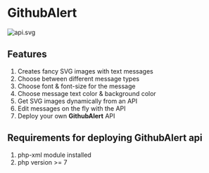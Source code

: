 # GithubAlert

![api.svg](http://vps.vichas.org/?message=GithubAlert%20API%20messages&message_type=success&font_size=42)


## Features
1. Creates fancy SVG images with text messages
2. Choose between different message types
3. Choose font & font-size for the message
4. Choose message text color & background color
5. Get SVG images dynamically from an API
6. Edit messages on the fly with the API
7. Deploy your own <b>GithubAlert</b> API


## Requirements for deploying GithubAlert api
1. php-xml module installed
2. php version >= 7
